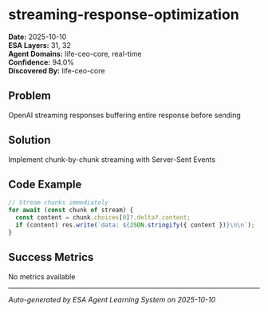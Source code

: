 # streaming-response-optimization

**Date:** 2025-10-10  
**ESA Layers:** 31, 32  
**Agent Domains:** life-ceo-core, real-time  
**Confidence:** 94.0%  
**Discovered By:** life-ceo-core

## Problem

OpenAI streaming responses buffering entire response before sending

## Solution

Implement chunk-by-chunk streaming with Server-Sent Events

## Code Example

```typescript
// Stream chunks immediately
for await (const chunk of stream) {
  const content = chunk.choices[0]?.delta?.content;
  if (content) res.write(`data: ${JSON.stringify({ content })}\n\n`);
}
```

## Success Metrics

No metrics available





---

*Auto-generated by ESA Agent Learning System on 2025-10-10*
